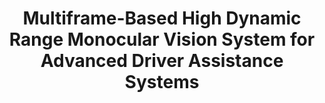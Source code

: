 ---
title: Multiframe-Based High Dynamic Range Monocular Vision System for Advanced Driver Assistance Systems
collection: publications
permalink: /publications/Multiframe-Based High Dynamic Range Monocular Vision System for Advanced Driver Assistance Systems
citation: You Li, Yongliang Qiao and Yassine Ruichek, In IEEE Sensors Journal, vol. 15(10), pp. 5433 - 5441, IEEE, 2015. (IF, 3.437)
---